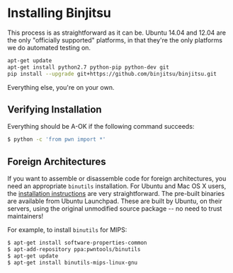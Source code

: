 # Installing Binjitsu

This process is as straightforward as it can be.  Ubuntu 14.04 and 12.04 are the only "officially supported" platforms, in that they're the only platforms we do automated testing on.

```sh
apt-get update
apt-get install python2.7 python-pip python-dev git
pip install --upgrade git+https://github.com/binjitsu/binjitsu.git
```

Everything else, you're on your own.

## Verifying Installation

Everything should be A-OK if the following command succeeds:

```sh
$ python -c 'from pwn import *'
```

## Foreign Architectures

If you want to assemble or disassemble code for foreign architectures, you need an appropriate `binutils` installation.  For Ubuntu and Mac OS X users, the [installation instructions][binutils] are very straightforward.  The pre-built binaries are available from Ubuntu Launchpad.  These are built by Ubuntu, on their servers, using the original unmodified source package -- no need to trust maintainers!

For example, to install `binutils` for MIPS:

```sh
$ apt-get install software-properties-common
$ apt-add-repository ppa:pwntools/binutils
$ apt-get update
$ apt-get install binutils-mips-linux-gnu
```

[binutils]: https://binjitsu.readthedocs.org/en/latest/install/binutils.html